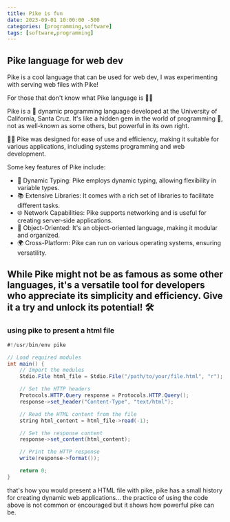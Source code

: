 ```yaml
---
title: Pike is fun
date: 2023-09-01 10:00:00 -500
categories: [programming,software]
tags: [software,programming]
---
```


## Pike language for web dev
Pike is a cool language that can be used for web dev, I was experimenting with serving web files with Pike!

For those that don't know what Pike language is 🤔🚀

Pike is a 🚀 dynamic programming language developed at the University of California, Santa Cruz. It's like a hidden gem in the world of programming 💎, not as well-known as some others, but powerful in its own right.

👨‍💻 Pike was designed for ease of use and efficiency, making it suitable for various applications, including systems programming and web development.

Some key features of Pike include:
- 🧩 Dynamic Typing: Pike employs dynamic typing, allowing flexibility in variable types.
- 📚 Extensive Libraries: It comes with a rich set of libraries to facilitate different tasks.
- 🌐 Network Capabilities: Pike supports networking and is useful for creating server-side applications.
- 🧠 Object-Oriented: It's an object-oriented language, making it modular and organized.
- 🌍 Cross-Platform: Pike can run on various operating systems, ensuring versatility.

While Pike might not be as famous as some other languages, it's a versatile tool for developers who appreciate its simplicity and efficiency. Give it a try and unlock its potential! 🛠️
---
### using pike to present  a html file

```java
#!/usr/bin/env pike

// Load required modules
int main() {
    // Import the modules
    Stdio.File html_file = Stdio.File("/path/to/your/file.html", "r");

    // Set the HTTP headers
    Protocols.HTTP.Query response = Protocols.HTTP.Query();
    response->set_header("Content-Type", "text/html");

    // Read the HTML content from the file
    string html_content = html_file->read(-1);

    // Set the response content
    response->set_content(html_content);

    // Print the HTTP response
    write(response->format());

    return 0;
}
```
that's how you would present a HTML file with pike, pike has a small history for creating dynamic web applications... 
the practice of using the code above is not common or encouraged but it shows how powerful pike can be.